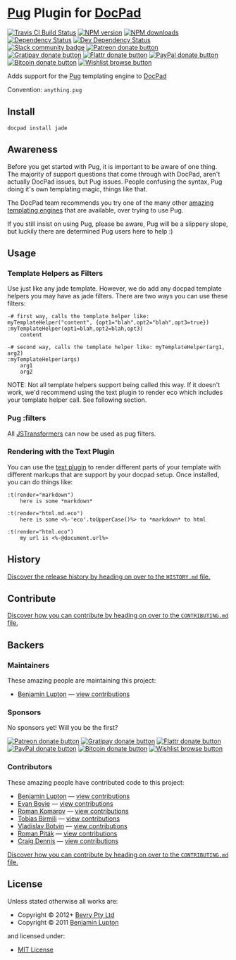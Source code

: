 # [Pug](http://jade-lang.com/) Plugin for [DocPad](http://docpad.org)

<!-- BADGES/ -->

<span class="badge-travisci"><a href="http://travis-ci.org/docpad/docpad-plugin-jade" title="Check this project's build status on TravisCI"><img src="https://img.shields.io/travis/docpad/docpad-plugin-jade/master.svg" alt="Travis CI Build Status" /></a></span>
<span class="badge-npmversion"><a href="https://npmjs.org/package/docpad-plugin-jade" title="View this project on NPM"><img src="https://img.shields.io/npm/v/docpad-plugin-jade.svg" alt="NPM version" /></a></span>
<span class="badge-npmdownloads"><a href="https://npmjs.org/package/docpad-plugin-jade" title="View this project on NPM"><img src="https://img.shields.io/npm/dm/docpad-plugin-jade.svg" alt="NPM downloads" /></a></span>
<span class="badge-daviddm"><a href="https://david-dm.org/docpad/docpad-plugin-jade" title="View the status of this project's dependencies on DavidDM"><img src="https://img.shields.io/david/docpad/docpad-plugin-jade.svg" alt="Dependency Status" /></a></span>
<span class="badge-daviddmdev"><a href="https://david-dm.org/docpad/docpad-plugin-jade#info=devDependencies" title="View the status of this project's development dependencies on DavidDM"><img src="https://img.shields.io/david/dev/docpad/docpad-plugin-jade.svg" alt="Dev Dependency Status" /></a></span>
<br class="badge-separator" />
<span class="badge-slackin"><a href="https://slack.bevry.me" title="Join this project's slack community"><img src="https://slack.bevry.me/badge.svg" alt="Slack community badge" /></a></span>
<span class="badge-patreon"><a href="http://patreon.com/bevry" title="Donate to this project using Patreon"><img src="https://img.shields.io/badge/patreon-donate-yellow.svg" alt="Patreon donate button" /></a></span>
<span class="badge-gratipay"><a href="https://www.gratipay.com/bevry" title="Donate weekly to this project using Gratipay"><img src="https://img.shields.io/badge/gratipay-donate-yellow.svg" alt="Gratipay donate button" /></a></span>
<span class="badge-flattr"><a href="http://flattr.com/thing/344188/balupton-on-Flattr" title="Donate to this project using Flattr"><img src="https://img.shields.io/badge/flattr-donate-yellow.svg" alt="Flattr donate button" /></a></span>
<span class="badge-paypal"><a href="https://www.paypal.com/cgi-bin/webscr?cmd=_s-xclick&amp;hosted_button_id=QB8GQPZAH84N6" title="Donate to this project using Paypal"><img src="https://img.shields.io/badge/paypal-donate-yellow.svg" alt="PayPal donate button" /></a></span>
<span class="badge-bitcoin"><a href="https://bevry.me/bitcoin" title="Donate once-off to this project using Bitcoin"><img src="https://img.shields.io/badge/bitcoin-donate-yellow.svg" alt="Bitcoin donate button" /></a></span>
<span class="badge-wishlist"><a href="https://bevry.me/wishlist" title="Buy an item on our wishlist for us"><img src="https://img.shields.io/badge/wishlist-donate-yellow.svg" alt="Wishlist browse button" /></a></span>

<!-- /BADGES -->


Adds support for the [Pug](http://pugjs.org/) templating engine to [DocPad](https://docpad.org)

Convention:  `anything.pug`


## Install

```
docpad install jade
```


## Awareness

Before you get started with Pug, it is important to be aware of one thing. The majority of support questions that come through with DocPad, aren't actually DocPad issues, but Pug issues. People confusing the syntax, Pug doing it's own templating magic, things like that.

The DocPad team recommends you try one of the many other [amazing templating engines](http://docpad.org/docs/plugins#renderers) that are available, over trying to use Pug.

If you still insist on using Pug, please be aware, Pug will be a slippery slope, but luckily there are determined Pug users here to help :)


## Usage

### Template Helpers as Filters

Use just like any jade template. However, we do add any docpad template helpers you may have as jade filters. There are two ways you can use these filters:

``` pug
-# first way, calls the template helper like: myTemplateHelper("content", {opt1="blah",opt2="blah",opt3=true})
:myTemplateHelper(opt1=blah,opt2=blah,opt3)
    content

-# second way, calls the template helper like: myTemplateHelper(arg1, arg2)
:myTemplateHelper(args)
    arg1
    arg2
```

NOTE: Not all template helpers support being called this way. If it doesn't work, we'd recommend using the text plugin to render eco which includes your template helper call. See following section.

### Pug :filters

All [JSTransformers](https://www.npmjs.com/browse/keyword/jstransformer) can now be used as pug filters.


### Rendering with the Text Plugin
You can use the [text plugin](http://docpad.org/plugin/text) to render different parts of your template with different markups that are support by your docpad setup. Once installed, you can do things like:

``` pug
:t(render="markdown")
    here is some *markdown*

:t(render="html.md.eco")
    here is some <%-'eco'.toUpperCase()%> to *markdown* to html

:t(render="html.eco")
    my url is <%-@document.url%>
```


<!-- HISTORY/ -->

<h2>History</h2>

<a href="https://github.com/docpad/docpad-plugin-pug/blob/master/HISTORY.md#files">Discover the release history by heading on over to the <code>HISTORY.md</code> file.</a>

<!-- /HISTORY -->


<!-- CONTRIBUTE/ -->

<h2>Contribute</h2>

<a href="https://github.com/docpad/docpad-plugin-pug/blob/master/CONTRIBUTING.md#files">Discover how you can contribute by heading on over to the <code>CONTRIBUTING.md</code> file.</a>

<!-- /CONTRIBUTE -->


<!-- BACKERS/ -->

<h2>Backers</h2>

<h3>Maintainers</h3>

These amazing people are maintaining this project:

<ul><li><a href="http://balupton.com">Benjamin Lupton</a> — <a href="https://github.com/docpad/docpad-plugin-jade/commits?author=balupton" title="View the GitHub contributions of Benjamin Lupton on repository docpad/docpad-plugin-jade">view contributions</a></li></ul>

<h3>Sponsors</h3>

No sponsors yet! Will you be the first?

<span class="badge-patreon"><a href="http://patreon.com/bevry" title="Donate to this project using Patreon"><img src="https://img.shields.io/badge/patreon-donate-yellow.svg" alt="Patreon donate button" /></a></span>
<span class="badge-gratipay"><a href="https://www.gratipay.com/bevry" title="Donate weekly to this project using Gratipay"><img src="https://img.shields.io/badge/gratipay-donate-yellow.svg" alt="Gratipay donate button" /></a></span>
<span class="badge-flattr"><a href="http://flattr.com/thing/344188/balupton-on-Flattr" title="Donate to this project using Flattr"><img src="https://img.shields.io/badge/flattr-donate-yellow.svg" alt="Flattr donate button" /></a></span>
<span class="badge-paypal"><a href="https://www.paypal.com/cgi-bin/webscr?cmd=_s-xclick&amp;hosted_button_id=QB8GQPZAH84N6" title="Donate to this project using Paypal"><img src="https://img.shields.io/badge/paypal-donate-yellow.svg" alt="PayPal donate button" /></a></span>
<span class="badge-bitcoin"><a href="https://bevry.me/bitcoin" title="Donate once-off to this project using Bitcoin"><img src="https://img.shields.io/badge/bitcoin-donate-yellow.svg" alt="Bitcoin donate button" /></a></span>
<span class="badge-wishlist"><a href="https://bevry.me/wishlist" title="Buy an item on our wishlist for us"><img src="https://img.shields.io/badge/wishlist-donate-yellow.svg" alt="Wishlist browse button" /></a></span>

<h3>Contributors</h3>

These amazing people have contributed code to this project:

<ul><li><a href="http://balupton.com">Benjamin Lupton</a> — <a href="https://github.com/docpad/docpad-plugin-jade/commits?author=balupton" title="View the GitHub contributions of Benjamin Lupton on repository docpad/docpad-plugin-pug">view contributions</a></li>
<li><a href="http://phaseone.me">Evan Bovie</a> — <a href="https://github.com/docpad/docpad-plugin-jade/commits?author=phaseOne" title="View the GitHub contributions of Evan Bovie on repository docpad/docpad-plugin-pug">view contributions</a></li>
<li><a href="http://kizu.ru/en/">Roman Komarov</a> — <a href="https://github.com/docpad/docpad-plugin-jade/commits?author=kizu" title="View the GitHub contributions of Roman Komarov on repository docpad/docpad-plugin-pug">view contributions</a></li>
<li><a href="https://github.com/toabi">Tobias Birmili</a> — <a href="https://github.com/docpad/docpad-plugin-jade/commits?author=toabi" title="View the GitHub contributions of Tobias Birmili on repository docpad/docpad-plugin-pug">view contributions</a></li>
<li><a href="https://github.com/darrrk">Vladislav Botvin</a> — <a href="https://github.com/docpad/docpad-plugin-jade/commits?author=darrrk" title="View the GitHub contributions of Vladislav Botvin on repository docpad/docpad-plugin-pug">view contributions</a></li>
<li><a href="pitak.net">Roman Piták</a> — <a href="https://github.com/docpad/docpad-plugin-jade/commits?author=romanpitak" title="View the GitHub contributions of Roman Piták on repository docpad/docpad-plugin-pug">view contributions</a></li>
<li><a href="craigmdennis.com">Craig Dennis</a> — <a href="https://github.com/docpad/docpad-plugin-jade/commits?author=craigmdennis" title="View the GitHub contributions of Craig Dennis on repository docpad/docpad-plugin-pug">view contributions</a></li></ul>

<a href="https://github.com/docpad/docpad-plugin-pug/blob/master/CONTRIBUTING.md#files">Discover how you can contribute by heading on over to the <code>CONTRIBUTING.md</code> file.</a>

<!-- /BACKERS -->


<!-- LICENSE/ -->

<h2>License</h2>

Unless stated otherwise all works are:

<ul><li>Copyright &copy; 2012+ <a href="http://bevry.me">Bevry Pty Ltd</a></li>
<li>Copyright &copy; 2011 <a href="http://balupton.com">Benjamin Lupton</a></li></ul>

and licensed under:

<ul><li><a href="http://spdx.org/licenses/MIT.html">MIT License</a></li></ul>

<!-- /LICENSE -->